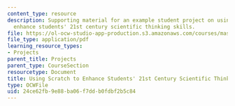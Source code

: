 ```yaml
---
content_type: resource
description: Supporting material for an example student project on using Scratch to
  enhance students' 21st century scientific thinking skills.
file: https://ol-ocw-studio-app-production.s3.amazonaws.com/courses/mas-714j-technologies-for-creative-learning-fall-2009/24ce62fb9e88ba06f7ddb0fdbf2b5c84_MITMAS_714JF09_proj4_postr.pdf
file_type: application/pdf
learning_resource_types:
- Projects
parent_title: Projects
parent_type: CourseSection
resourcetype: Document
title: Using Scratch to Enhance Students' 21st Century Scientific Thinking Skills
type: OCWFile
uid: 24ce62fb-9e88-ba06-f7dd-b0fdbf2b5c84
---
```

